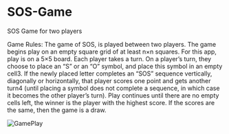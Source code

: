 # SOS-Game
SOS Game for two players

Game Rules:
The game of SOS, is played between two players.
The game begins play on an empty square grid of at least n×n squares. For this app, play is on a 5×5 board.
Each player takes a turn. On a player’s turn, they choose to place an “S” or an “O” symbol, and place this symbol in an empty cell3.
If the newly placed letter completes an “SOS” sequence vertically, diagonally or horizontally, that player scores one point and gets another turn4 (until placing a symbol does not complete a sequence, in which case it becomes the other player’s turn).
Play continues until there are no empty cells left, the winner is the player with the highest score. If the scores are the same, then the game is a draw.

![GamePlay](https://github.com/HackerWithDrip/SOS-Game/assets/68540614/321e11ce-b022-4983-b5bc-95d5f4e96586)
